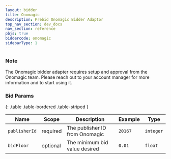 ```yaml
---
layout: bidder
title: Onomagic
description: Prebid Onomagic Bidder Adaptor
top_nav_section: dev_docs
nav_section: reference
pbjs: true
biddercode: onomagic
sidebarType: 1
---
```


### Note

The Onomagic bidder adapter requires setup and approval from the Onomagic team. Please reach out to your account manager for more information and to start using it.

### Bid Params

{: .table .table-bordered .table-striped }

| Name | Scope | Description | Example | Type |
| ---- | ----- | ----------- | ------- | ---- |
| `publisherId`       | required | The publisher ID from Onomagic | `20167` | `integer` |
| `bidFloor`    | optional | The minimum bid value desired      | `0.01`  | `float` |
